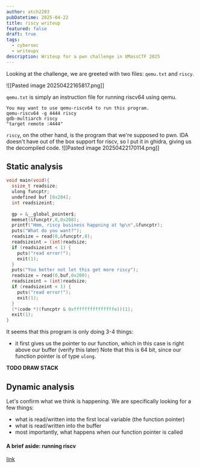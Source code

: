 ```yaml
---
author: atch2203
pubDatetime: 2025-04-22
title: riscy writeup
featured: false
draft: true
tags:
  - cybersec
  - writeups
description: Writeup for a pwn challenge in UMassCTF 2025
---
```

Looking at the challenge, we are greeted with two files: `qemu.txt` and `riscy`.

![[Pasted image 20250422165817.png]]

`qemu.txt` is simply an instruction file for running riscv64 using qemu.
```text
You may want to use qemu-riscv64 to run this program.  
qemu-riscv64 -g 4444 riscy  
gdb-multiarch riscy  
"target remote :4444"
```

`riscy`, on the other hand, is the program that we're supposed to pwn. IDA doesn't have out of the box support for riscv, so I put it in ghidra, giving us the decompiled code.
![[Pasted image 20250422170114.png]]

## Static analysis
```c
void main(void){
  ssize_t readsize;
  ulong funcptr;
  undefined buf [0x204];
  int readsizeint;
  
  gp = &__global_pointer$;
  memset(&funcptr,0,0x208);
  printf("Hmm, riscy business happning at %p\n",&funcptr);
  puts("What do you want?");
  readsize = read(0,&funcptr,8);
  readsizeint = (int)readsize;
  if (readsizeint < 1) {
    puts("read error!");
    exit(1);
  }
  puts("You better not let this get more riscy");
  readsize = read(0,buf,0x200);
  readsizeint = (int)readsize;
  if (readsizeint < 1) {
    puts("read error!");
    exit(1);
  }
  (*(code *)(funcptr & 0xfffffffffffffffe))(1);
  exit(1);
}
```
It seems that this program is only doing 3-4 things:
- it first gives us the pointer to our function, which in this case is right above our buffer (verify this later)
Note that this is 64 bit, since our function pointer is of type `ulong`.

**TODO DRAW STACK**


## Dynamic analysis
Let's confirm what we think is happening. We are specifically looking for a few things:
- what is read/written into the first local variable (the function pointer)
- what is read/written into the buffer
- most importantly, what happens when our function pointer is called

#### A brief aside: running riscv
[link](https://issues.genenetwork.org/topics/riscv/debug-riscv-assembly-with-qemu-and-gdb)
